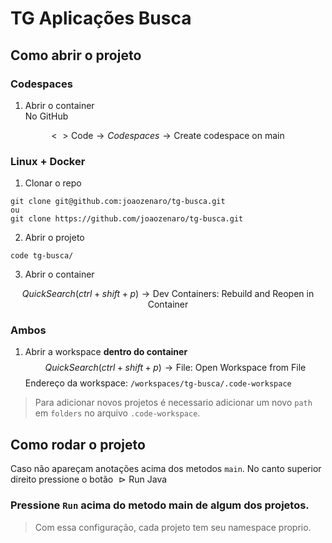 # TG Aplicações Busca

## Como abrir o projeto

### Codespaces

1. Abrir o container  
No GitHub

$$
<\ > \text{Code} \longrightarrow Codespaces \longrightarrow \text{Create codespace on main} 
$$

### Linux + Docker
1. Clonar o repo
```console
git clone git@github.com:joaozenaro/tg-busca.git
ou
git clone https://github.com/joaozenaro/tg-busca.git
```

2. Abrir o projeto
```console
code tg-busca/
```

3. Abrir o container

$$
QuickSearch (ctrl + shift + p) \longrightarrow \text{Dev Containers: Rebuild and Reopen in Container}
$$ 

### Ambos

1. Abrir a workspace **dentro do container**
$$QuickSearch (ctrl + shift + p) \longrightarrow \text{File: Open Workspace from File}$$
Endereço da workspace: `/workspaces/tg-busca/.code-workspace`

> Para adicionar novos projetos é necessario adicionar um novo `path` em `folders` no arquivo `.code-workspace`.

## Como rodar o projeto
Caso não apareçam anotações acima dos metodos `main`. No canto superior direito pressione o botão $\vartriangleright \text{Run Java}$

### Pressione `Run` acima do metodo main de algum dos projetos.
> Com essa configuração, cada projeto tem seu namespace proprio.
